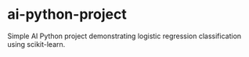 # ai-python-project
Simple AI Python project demonstrating logistic regression classification using scikit-learn.
